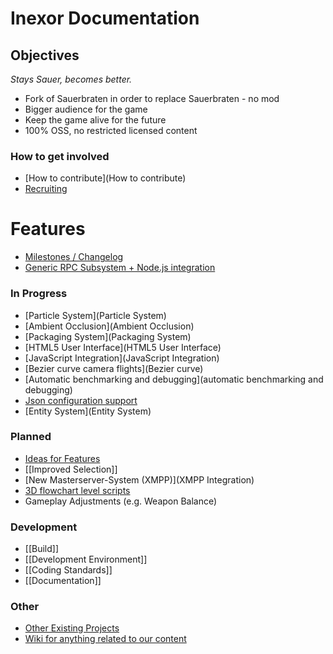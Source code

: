# Inexor Documentation

## Objectives
_Stays Sauer, becomes better._

* Fork of Sauerbraten in order to replace Sauerbraten - no mod
* Bigger audience for the game
* Keep the game alive for the future
* 100% OSS, no restricted licensed content

### How to get involved
* [How to contribute](How to contribute)
* [Recruiting](Recruiting)

# Features

* [Milestones / Changelog](https://github.com/inexor-game/code/milestones)
* [Generic RPC Subsystem + Node.js integration](RPC)

### In Progress

* [Particle System](Particle System)
* [Ambient Occlusion](Ambient Occlusion)
* [Packaging System](Packaging System)
* [HTML5 User Interface](HTML5 User Interface)
* [JavaScript Integration](JavaScript Integration)
* [Bezier curve camera flights](Bezier curve)
* [Automatic benchmarking and debugging](automatic benchmarking and debugging)
* [Json configuration support](JSON-Implementation)
* [Entity System](Entity System)

### Planned

* [Ideas for Features](Feature-Ideas)
* [[Improved Selection]]
* [New Masterserver-System (XMPP)](XMPP Integration)
* [3D flowchart level scripts](3D-flowgraphs)
* Gameplay Adjustments (e.g. Weapon Balance) 

### Development

* [[Build]]
* [[Development Environment]]
* [[Coding Standards]]
* [[Documentation]]

### Other

* [Other Existing Projects](Other-Projects)
* [Wiki for anything related to our content](https://github.com/inexor-game/data/wiki)
